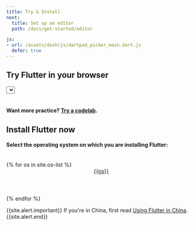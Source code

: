 ```yaml
---
title: Try & Install
next:
  title: Set up an editor
  path: /docs/get-started/editor

js:
- url: /assets/dash/js/dartpad_picker_main.dart.js
  defer: true
---
```


<div>
<h2 class="install text-center">Try Flutter in your browser</h2>
  <div class="dash-dartpad">
    <a name="try-dart"></a>
    <select id="dartpad-select"></select>
    <div id="dartpad-host"></div><br>
    <h4>Want more practice? <a href="/codelabs">Try a codelab</a>.</h4>
  </div>
</div>

<h2 class="text-center">Install Flutter now</h2>
<h4>Select the operating system on which you are installing Flutter:</h4><br>
<div class="card-deck mb-8">
  {% for os in site.os-list %}
    <a class="card" href="/docs/get-started/install/{{os | downcase | remove: ' ' }}">
      <div class="card-body">
        <header class="card-title text-center m-0">
          {{os}}
          <i class="fab fa-{{os | downcase}}"></i>
        </header>
      </div>
    </a>
  {% endfor %}
</div>

{{site.alert.important}}
  If you're in China, first read [Using Flutter in China](/community/china).
{{site.alert.end}}
